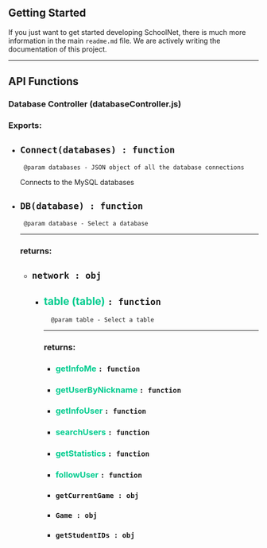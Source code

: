 <style>
    .func { color: #00cc8f; font-weight: bold; }
</style>

## Getting Started

If you just want to get started developing SchoolNet, there is much more information in the main `readme.md` file. We are actively writing the documentation of this project.

---
## API Functions

### **Database Controller (databaseController.js)**

### Exports:
 - ## `Connect(databases) : function`
        @param databases - JSON object of all the database connections 

    Connects to the MySQL databases
    
 - ## `DB(database) : function`
        @param database - Select a database
    ---
    ### returns:
    - ## `network : obj`
        - ## <span class="func"> table (table) </span> `: function`
                @param table - Select a table
            --- 
            ### returns: 
            - ### <span class="func">getInfoMe </span> `: function`
            - ### <span class="func">getUserByNickname </span> `: function`
            - ### <span class="func">getInfoUser </span> `: function`
            - ### <span class="func">searchUsers </span> `: function`
            - ### <span class="func">getStatistics </span> `: function`
            - ### <span class="func">followUser </span> `: function`
            - ### `getCurrentGame : obj`
            - ### `Game : obj`
            - ### `getStudentIDs : obj`